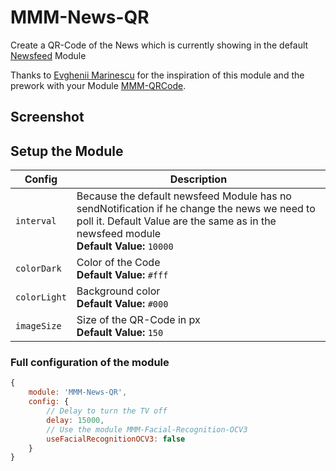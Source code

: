 # MMM-News-QR
Create a QR-Code of the News which is currently showing in the default [Newsfeed](https://github.com/MichMich/MagicMirror/tree/master/modules/default/newsfeed "Newsfeed") Module

Thanks to [Evghenii Marinescu](https://github.com/MarinescuEvghenii "Evghenii Marinescu") for the inspiration of this module and the prework with your Module [MMM-QRCode](https://github.com/MarinescuEvghenii/MMM-QRCode "MMM-QRCode").

## Screenshot


## Setup the Module

Config | Description
--- | ---
`interval` | Because the default newsfeed Module has no sendNotification if he change the news we need to poll it. Default Value are the same as in the newsfeed module <br />**Default Value:** `10000`
`colorDark` | Color of the Code <br />**Default Value:** `#fff`
`colorLight` | Background color <br />**Default Value:** `#000`
`imageSize` | Size of the QR-Code in px <br />**Default Value:** `150`

### Full configuration of the module

```javascript
{
    module: 'MMM-News-QR',
    config: {
        // Delay to turn the TV off
        delay: 15000,
        // Use the module MMM-Facial-Recognition-OCV3
        useFacialRecognitionOCV3: false
    }
}
```